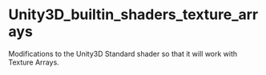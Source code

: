 # Unity3D_builtin_shaders_texture_arrays
Modifications to the Unity3D Standard shader so that it will work with Texture Arrays.
